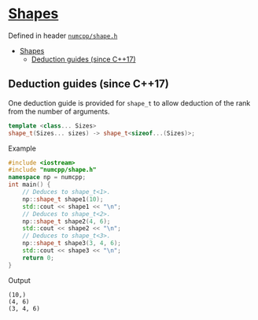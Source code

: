 # [Shapes](./readme.md)

Defined in header [`numcpp/shape.h`](/include/numcpp/shape.h)

- [Shapes](#shapes)
  - [Deduction guides (since C++17)](#deduction-guides-since-c17)

## Deduction guides (since C++17)

One deduction guide is provided for `shape_t` to allow deduction of the rank from the number of arguments.
```cpp
template <class... Sizes>
shape_t(Sizes... sizes) -> shape_t<sizeof...(Sizes)>;
```

Example

```cpp
#include <iostream>
#include "numcpp/shape.h"
namespace np = numcpp;
int main() {
    // Deduces to shape_t<1>.
    np::shape_t shape1(10);
    std::cout << shape1 << "\n";
    // Deduces to shape_t<2>.
    np::shape_t shape2(4, 6);
    std::cout << shape2 << "\n";
    // Deduces to shape_t<3>.
    np::shape_t shape3(3, 4, 6);
    std::cout << shape3 << "\n";
    return 0;
}
```

Output

```
(10,)
(4, 6)
(3, 4, 6)
```
